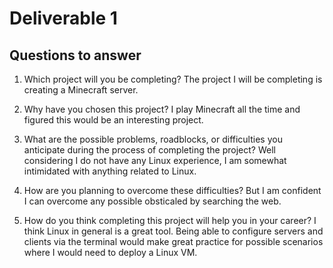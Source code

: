 # Deliverable 1



## Questions to answer
 
1. Which project will you be completing?
The project I will be completing is creating a Minecraft server.
   
2. Why have you chosen this project?
I play Minecraft all the time and figured this would be an interesting project.

3. What are the possible problems, roadblocks, or difficulties you anticipate during the process of completing the project?
Well considering I do not have any Linux experience, I am somewhat intimidated with anything related to Linux. 

4. How are you planning to overcome these difficulties?
But I am confident I can overcome any possible obsticaled by searching the web.

5. How do you think completing this project will help you in your career?
I think Linux in general is a great tool. Being able to configure servers and clients via the terminal would make great practice for possible scenarios where I would need to deploy a Linux VM.